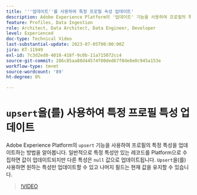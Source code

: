 ```yaml
---
title: '''업데이트''를 사용하여 특정 프로필 속성 업데이트'
description: Adobe Experience Platform의 '업데이트' 기능을 사용하여 프로필의 특정 속성을 업데이트하는 방법을 알아봅니다.
feature: Profiles, Data Ingestion
role: Architect, Data Architect, Data Engineer, Developer
level: Experienced
doc-type: Technical Video
last-substantial-update: 2023-07-05T00:00:00Z
jira: KT-11949
exl-id: 7c3d2ed8-4018-418f-9c0b-11a715072cc4
source-git-commit: 286c85aa88d44574f00ded67f0de8e0c945a153e
workflow-type: tm+mt
source-wordcount: '89'
ht-degree: 0%

---
```


# `upsert`을(를) 사용하여 특정 프로필 특성 업데이트

Adobe Experience Platform의 `upsert` 기능을 사용하여 프로필의 특정 특성을 업데이트하는 방법을 알아봅니다. 일반적으로 특정 특성만 있는 레코드를 Platform으로 수집하면 값이 업데이트되지만 다른 특성은 `null` 값으로 업데이트됩니다. `Upsert`을(를) 사용하면 원하는 특성만 업데이트할 수 있고 나머지 필드는 현재 값을 유지할 수 있습니다.

>[!VIDEO](https://video.tv.adobe.com/v/3416133/?learn=on&enablevpops)
